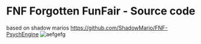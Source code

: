 # FNF Forgotten FunFair - Source code
based on shadow marios https://github.com/ShadowMario/FNF-PsychEngine
![aefgefg](https://github.com/user-attachments/assets/cf31a108-7908-4403-b8db-3dd75422d135)
